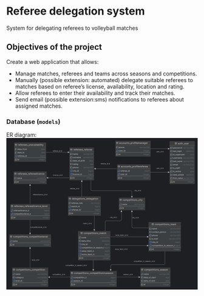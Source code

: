 # Referee delegation system
System for delegating referees to volleyball matches
## Objectives of the project
Create a web application that allows:
- Manage matches, referees and teams across seasons and competitions.
- Manually (possible extension: automated) delegate suitable referees to matches based on referee’s license, availability, location and rating. 
- Allow referees to enter their availability and track their matches.
- Send email (possible extension:sms) notifications to referees about assigned matches.
### Database (`models`)
ER diagram:
![ER Diagram](/files/ER_diagram.png)